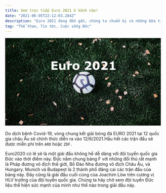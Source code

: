 ```yaml
---
title: Xem trực tiếp Euro 2021 ở kênh nào!
date: "2021-06-05T22:12:03.284Z"
description: "Euro 2021 đang đến gần, chúng ta chuẩn bị có những bữa tiệc bóng đá tuyệt vời."
tag: "Thể thao, Tin tức, Cuộc sống Đức"
---
```


![Euro2021](./euro2021.jpg)

Do dịch bệnh Covid-19, vòng chung kết giải bóng đá EURO 2021 tại 12 quốc gia châu Âu sẽ chính thức diễn ra vào 12/6/2021.Hầu hết các trận đấu sẽ được miễn phí trên `ARD` hoặc `ZDF.`

Euro2020 có lẽ sẽ là một giải đấu không hề dễ dàng với đội tuyển quốc gia Đức vào thời điểm này. Đức nằm chung bảng F với những đối thủ rất mạnh là Pháp đương vô địch thế giới, Bồ Đào Nha đương vô địch Châu Âu, và Hungary. Munich và Budapest là 2 thành phố đăng cai các trận đấu của bảng này. Đây cũng là giải đấu cuối cùng của Joachim Löw trên cương vị HLV trưởng của đội tuyển quốc gia. Chúng ta hãy chờ xem đội tuyển Đức liệu thể hiện sức mạnh của mình như thế nào trong giải đấu này.
